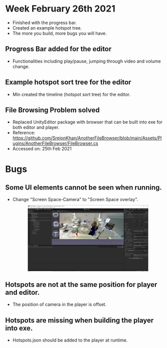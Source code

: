 # Week February 26th 2021
- Finished with the progress bar.
- Created an example hotspot tree.
- The more you build, more bugs you will have.

## Progress Bar added for the editor
- Functionalities including play/pause, jumping through video and volume change.

## Example hotspot sort tree for the editor
- Min created the timeline (hotspot sort tree) for the editor.

## File Browsing Problem solved
- Replaced UnityEditor package with browser that can be built into exe for both editor and player.
- Reference: https://github.com/SrejonKhan/AnotherFileBrowser/blob/main/Assets/Plugins/AnotherFileBrowser/FileBrowser.cs 
- Accessed on: 25th Feb 2021 

# Bugs
## Some UI elements cannot be seen when running.
- Change "Screen Space-Camera" to "Screen Space overlay".
<a href="/images/mindmap.png"><img src="/images/camera.png" style="max-width: 80%; display: block; margin: 10px auto;"></a>

## Hotspots are not at the same position for player and editor.
- The position of camera in the player is offset.

## Hotspots are missing when building the player into exe.
- Hotspots.json should be added to the player at runtime.
